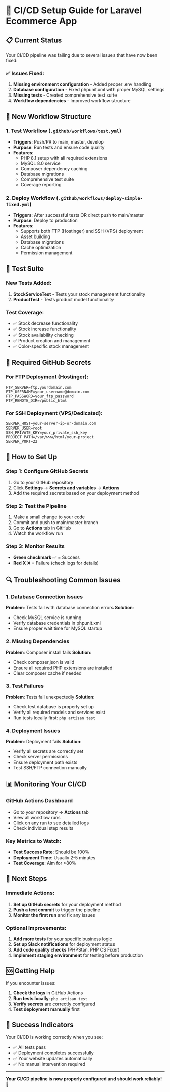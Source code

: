 # 🚀 CI/CD Setup Guide for Laravel Ecommerce App

## 📋 Current Status

Your CI/CD pipeline was failing due to several issues that have now been fixed:

### ✅ Issues Fixed:
1. **Missing environment configuration** - Added proper .env handling
2. **Database configuration** - Fixed phpunit.xml with proper MySQL settings
3. **Missing tests** - Created comprehensive test suite
4. **Workflow dependencies** - Improved workflow structure

## 🔧 New Workflow Structure

### 1. Test Workflow (`.github/workflows/test.yml`)
- **Triggers**: Push/PR to main, master, develop
- **Purpose**: Run tests and ensure code quality
- **Features**:
  - PHP 8.1 setup with all required extensions
  - MySQL 8.0 service
  - Composer dependency caching
  - Database migrations
  - Comprehensive test suite
  - Coverage reporting

### 2. Deploy Workflow (`.github/workflows/deploy-simple-fixed.yml`)
- **Triggers**: After successful tests OR direct push to main/master
- **Purpose**: Deploy to production
- **Features**:
  - Supports both FTP (Hostinger) and SSH (VPS) deployment
  - Asset building
  - Database migrations
  - Cache optimization
  - Permission management

## 🧪 Test Suite

### New Tests Added:
1. **StockServiceTest** - Tests your stock management functionality
2. **ProductTest** - Tests product model functionality

### Test Coverage:
- ✅ Stock decrease functionality
- ✅ Stock increase functionality  
- ✅ Stock availability checking
- ✅ Product creation and management
- ✅ Color-specific stock management

## 🔑 Required GitHub Secrets

### For FTP Deployment (Hostinger):
```
FTP_SERVER=ftp.yourdomain.com
FTP_USERNAME=your_username@domain.com
FTP_PASSWORD=your_ftp_password
FTP_REMOTE_DIR=/public_html
```

### For SSH Deployment (VPS/Dedicated):
```
SERVER_HOST=your-server-ip-or-domain.com
SERVER_USER=root
SSH_PRIVATE_KEY=your_private_ssh_key
PROJECT_PATH=/var/www/html/your-project
SERVER_PORT=22
```

## 🚀 How to Set Up

### Step 1: Configure GitHub Secrets
1. Go to your GitHub repository
2. Click **Settings** → **Secrets and variables** → **Actions**
3. Add the required secrets based on your deployment method

### Step 2: Test the Pipeline
1. Make a small change to your code
2. Commit and push to main/master branch
3. Go to **Actions** tab in GitHub
4. Watch the workflow run

### Step 3: Monitor Results
- **Green checkmark** ✅ = Success
- **Red X** ❌ = Failure (check logs for details)

## 🔍 Troubleshooting Common Issues

### 1. Database Connection Issues
**Problem**: Tests fail with database connection errors
**Solution**: 
- Check MySQL service is running
- Verify database credentials in phpunit.xml
- Ensure proper wait time for MySQL startup

### 2. Missing Dependencies
**Problem**: Composer install fails
**Solution**:
- Check composer.json is valid
- Ensure all required PHP extensions are installed
- Clear composer cache if needed

### 3. Test Failures
**Problem**: Tests fail unexpectedly
**Solution**:
- Check test database is properly set up
- Verify all required models and services exist
- Run tests locally first: `php artisan test`

### 4. Deployment Issues
**Problem**: Deployment fails
**Solution**:
- Verify all secrets are correctly set
- Check server permissions
- Ensure deployment path exists
- Test SSH/FTP connection manually

## 📊 Monitoring Your CI/CD

### GitHub Actions Dashboard
- Go to your repository → **Actions** tab
- View all workflow runs
- Click on any run to see detailed logs
- Check individual step results

### Key Metrics to Watch:
- **Test Success Rate**: Should be 100%
- **Deployment Time**: Usually 2-5 minutes
- **Test Coverage**: Aim for >80%

## 🎯 Next Steps

### Immediate Actions:
1. **Set up GitHub secrets** for your deployment method
2. **Push a test commit** to trigger the pipeline
3. **Monitor the first run** and fix any issues

### Optional Improvements:
1. **Add more tests** for your specific business logic
2. **Set up Slack notifications** for deployment status
3. **Add code quality checks** (PHPStan, PHP CS Fixer)
4. **Implement staging environment** for testing before production

## 🆘 Getting Help

If you encounter issues:

1. **Check the logs** in GitHub Actions
2. **Run tests locally**: `php artisan test`
3. **Verify secrets** are correctly configured
4. **Test deployment manually** first

## 🎉 Success Indicators

Your CI/CD is working correctly when you see:
- ✅ All tests pass
- ✅ Deployment completes successfully
- ✅ Your website updates automatically
- ✅ No manual intervention required

---

**Your CI/CD pipeline is now properly configured and should work reliably!** 🚀
